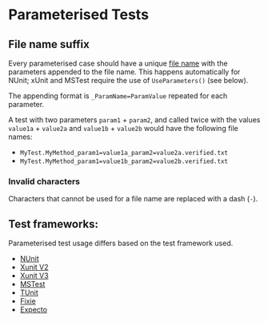 <!--
GENERATED FILE - DO NOT EDIT
This file was generated by [MarkdownSnippets](https://github.com/SimonCropp/MarkdownSnippets).
Source File: /docs/mdsource/parameterised.source.md
To change this file edit the source file and then run MarkdownSnippets.
-->

# Parameterised Tests

## File name suffix<!-- include: file-name-suffix. path: /docs/mdsource/file-name-suffix.include.md -->

Every parameterised case should have a unique [file name](/docs/naming.md) with the parameters appended to the file name. This happens automatically for NUnit; xUnit and MSTest require the use of `UseParameters()` (see below).

The appending format is `_ParamName=ParamValue` repeated for each parameter. 

A test with two parameters `param1` + `param2`, and called twice with the values `value1a` + `value2a` and `value1b` + `value2b` would have the following file names:

  * `MyTest.MyMethod_param1=value1a_param2=value2a.verified.txt`
  * `MyTest.MyMethod_param1=value1b_param2=value2b.verified.txt`


### Invalid characters

Characters that cannot be used for a file name are replaced with a dash (`-`).<!-- endInclude -->


## Test frameworks:

Parameterised test usage differs based on the test framework used.

 * [NUnit](/docs/parameterised-nunit.md)
 * [Xunit V2](/docs/parameterised-xunitv2.md)
 * [Xunit V3](/docs/parameterised-xunitv3.md)
 * [MSTest](/docs/parameterised-mstest.md)
 * [TUnit](/docs/parameterised-tunit.md)
 * [Fixie](/docs/parameterised-fixie.md)
 * [Expecto](/docs/parameterised-expecto.md)

